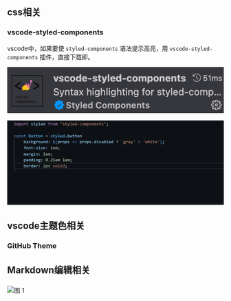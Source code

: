 

## css相关

### vscode-styled-components

vscode中，如果要使 `styled-components` 语法提示高亮，用 `vscode-styled-components` 插件，直接下载即。

![image-20220727114459080](./vscode插件/vscode-styled-components.png)

![](./vscode插件/vscode-styled-components.gif)

## vscode主题色相关
### GitHub Theme

## Markdown编辑相关
###

![图 1](../images/56a4b7a6370e3692bde1d6bff4f38dba7be636d0eb1cc40e49f18082e6e8f79e.png)  

